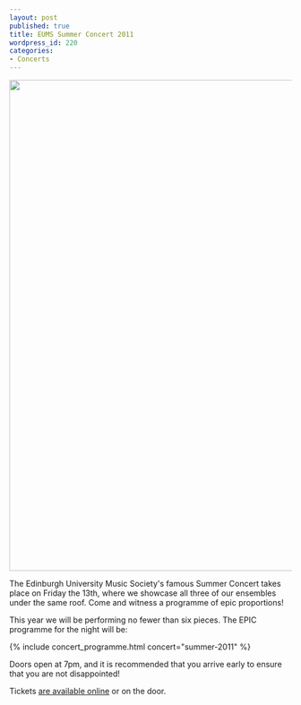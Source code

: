 ```yaml
---
layout: post
published: true
title: EUMS Summer Concert 2011
wordpress_id: 220
categories:
- Concerts
---
```


<a title="Buy tickets online" href="http://www.ticketsource.co.uk/date/24382">
  <img src="{{ site.external_assets }}/posters/20110513_summer.jpg" alt="" width="620" height="877" />
</a>

The Edinburgh University Music Society's famous Summer Concert takes place on
Friday the 13th, where we showcase all three of our ensembles under the same
roof. Come and witness a programme of epic proportions!

This year we will be performing no fewer than six pieces. The EPIC programme
for the night will be:

{% include concert_programme.html concert="summer-2011" %}

Doors open at 7pm, and it is recommended that you arrive early to ensure that
you are not disappointed!

Tickets [are available online](http://www.ticketsource.co.uk/date/24382) or on
the door.
